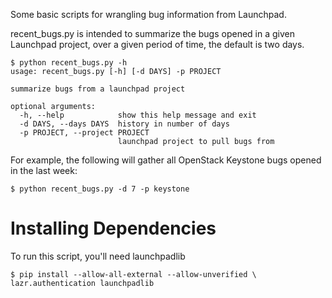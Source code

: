 Some basic scripts for wrangling bug information from Launchpad.

recent_bugs.py is intended to summarize the bugs opened in a given Launchpad
project, over a given period of time, the default is two days.

```
$ python recent_bugs.py -h
usage: recent_bugs.py [-h] [-d DAYS] -p PROJECT

summarize bugs from a launchpad project

optional arguments:
  -h, --help            show this help message and exit
  -d DAYS, --days DAYS  history in number of days
  -p PROJECT, --project PROJECT
                        launchpad project to pull bugs from

```

For example, the following will gather all OpenStack Keystone bugs opened
in the last week:

`$ python recent_bugs.py -d 7 -p keystone`

# Installing Dependencies

To run this script, you'll need launchpadlib

```
$ pip install --allow-all-external --allow-unverified \
lazr.authentication launchpadlib
```
